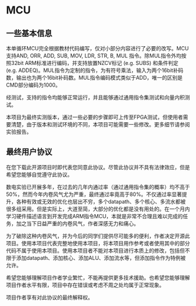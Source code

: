 # MCU

## 一些基本信息

本单循环MCU完全根据教材代码编写，仅对小部分内容进行了必要的改写。MCU支持AND, ORR, ADD, SUB, MOV, LDR, STR, B, MUL 指令。除MUL指令外均按照32bit ARM标准进行编码，并支持放置NZCV标记 (e.g. SUBS) 和条件判定 (e.g. ADDEQ)。MUL指令为定制的指令，为有符号乘法，输入为两个16bit补码数，输出也为两个16bit补码数。MUL指令编码模式类似于ADD，唯一的区别是CMD部分编码为1000。

经测试，支持的指令均能够正常运行，并且能够通过通用指令集测试和向量内积测试。

本项目为最终实测版本，通过一些必要的步骤即可上传至FPGA测试，但使用者需要清楚，由于版本和测试环境的不同，本项目可能需要一些修改。更多细节请参阅实验报告。

## 最终用户协议

在您下载此开源项目时即代表您同意此协议。尽管此协议并不具有法律效应，但是希望您能够自觉遵守此协议。

数电实验已开展多年，在过去的几年内通过率（通过通用指令集的概率）均不高于50%，然而今年内卷风气尤为严重，最终通过率竟高于80%。不仅通过率显著提升，各种有效或无效的优化也层出不穷，多个datapath、多个核心、多流水都被很多组采用。但是实际上，大道至简，大部分的优化都是没有用处的。在一个月内学习硬件描述语言到开发完成ARM指令MCU，本就是非常不合理且难以完成的任务，加之当下日益严重的内卷风气，作者深感无力和痛心。

为了破除这种内卷风气，并为今后的同学们提供尽可能多的便利，作者决定开源此项目。使用本项目代表完整地使用本项目，将本项目用作参考或者使用其中的部分代码不属于使用本项目。使用本项目者不能对本项目进行本质上的修改，包括但不限于添加datapath、添加核心、添加ALU、添加流水等，但添加指令作为特例被允许。

希望您能够理解项目作者学业繁忙，不能再提供更多技术援助。也希望您能够理解项目作者水平有限，项目中存在错误或考虑不周之处均属于正常现象。

项目作者享有对此协议的最终解释权。
